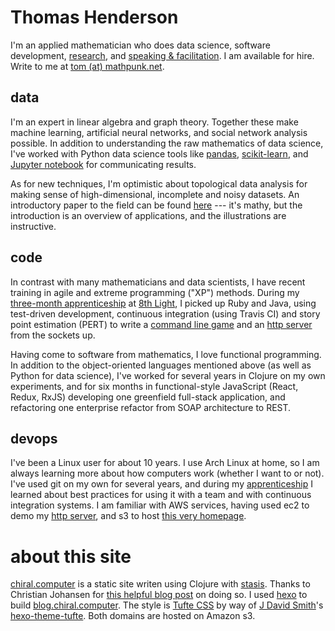 # Thomas Henderson

I'm an applied mathematician who does data science, software development, [research](/research), and [speaking & facilitation](/speaking). I am available for hire. Write to me at [tom (at) mathpunk.net](mailto:tom@mathpunk.net).


## data

I'm an expert in linear algebra and graph theory. Together these make machine learning, artificial neural networks, and social network analysis possible. In addition to understanding the raw mathematics of data science, I've worked with Python data science tools like [pandas](https://pandas.pydata.org/), [scikit-learn](http://scikit-learn.org/stable/), and [Jupyter notebook](http://jupyter.org/) for communicating results. 

As for new techniques, I'm optimistic about topological data analysis for making sense of high-dimensional, incomplete and noisy datasets. An introductory paper to the field can be found [here](https://arxiv.org/abs/1710.04019) --- it's mathy, but the introduction is an overview of applications, and the illustrations are instructive. 


## code

In contrast with many mathematicians and data scientists, I have recent training in agile and extreme programming ("XP") methods. During my [three-month apprenticeship](/code) at [8th Light](http://8thlight.com), I picked up Ruby and Java, using test-driven development, continuous integration (using Travis CI) and story point estimation (PERT) to write a [command line game](https://github.com/mathpunk/ttt-ruby) and an [http server](https://github.com/mathpunk/httpserver) from the sockets up. 

Having come to software from mathematics, I love functional programming. In addition to the object-oriented languages mentioned above (as well as Python for data science), I've worked for several years in Clojure on my own experiments, and for six months in functional-style JavaScript (React, Redux, RxJS) developing one greenfield full-stack application, and refactoring one enterprise refactor from SOAP architecture to REST.


## devops

I've been a Linux user for about 10 years. I use Arch Linux at home, so I am always learning more about how computers work (whether I want to or not). I've used git on my own for several years, and during my [apprenticeship](/code) I learned about best practices for using it with a team and with continuous integration systems. I am familiar with AWS services, having used ec2 to demo my [http server](https://github.com/mathpunk/httpserver), and s3 to host [this very homepage](https://github.com/mathpunk/site).


# about this site

[chiral.computer](http://chiral.computer) is a static site writen using Clojure with [stasis](https://github.com/magnars/stasis). Thanks to Christian Johansen for 
[this helpful blog post](http://cjohansen.no/building-static-sites-in-clojure-with-stasis/) on doing so. I used [hexo](http://hexo.io) to build [blog.chiral.computer](http://blog.chiral.computer). The style is [Tufte CSS](https://github.com/edwardtufte/tufte-css/) by way of [J David Smith](http://atlanis.net/)'s [hexo-theme-tufte](https://github.com/emallson/hexo-theme-tufte). Both domains are hosted on Amazon s3. 


